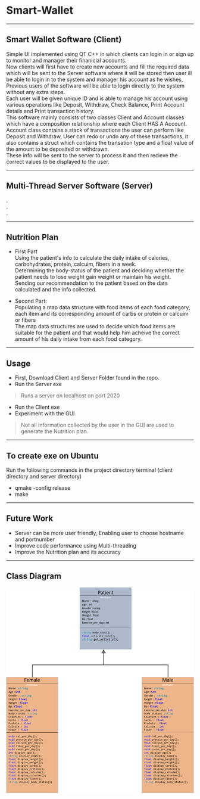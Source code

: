 # Smart-Wallet



---
## Smart Wallet Software (Client)
Simple UI implemented using QT C++ in which clients can login in or sign up to monitor and manager their finanicial accounts. <br />
New clients will first have to create new accounts and fill the required data which will be sent to the Server software where it will be stored then user ill be able to login in to the system and manager his account as he wishes, Previous users of the software will be able to login directly to the system without any extra steps. <br />
Each user will be given unique ID and is able to manage his account using various operations like Deposit, Withdraw, Check Balance, Print Account details and Print transaction history. <br />
This software mainly consists of two classes Client and Account classes which have a composition relationship where each Client HAS A Account. <br />
Account class contains a stack of transactions the user can perform like Deposit and Withdraw, User can redo or undo any of these transactions, it also contains a struct which contains the transation type and a float value of the amount to be deposited or withdrawn.  <br /> 
These info will be sent to the server to process it and then recieve the correct values to be displayed to the user. <br />

 ---
 ## Multi-Thread Server Software (Server)
 . <br /> 
. <br /> 
.  <br />

---
## Nutrition Plan 
- First Part <br />
  Using the patient's info to calculate the daily intake of calories, carbohydrates, protein, calcuim, fibers in a week. <br />
  Determining the body-status of the patient and deciding whether the patient needs to lose weight gain weight or maintain his weight. <br />
  Sending our recommendation to the patient based on the data calculated and the info collected.  <br />
  
- Second Part: <br />
   Populating a map data structure with food items of each food category, each item and its corresponding amount of carbs or protein or calcuim or fibers  <br />
   The map data structures are used to decide which food items are suitable for the patient and that would help him acheive the correct amount of his daily intake from each food      category. <br />
  
 ---
 ## Usage
 - First, Download Client and Server Folder found in the repo. 
 - Run the Server exe 
  > Runs a server on localhost on port 2020
 - Run the Client exe 
 - Experiment with the GUI
  > Not all information collected by the user in the GUI are used to generate the Nutrition plan.
  ---
 ## To create exe on Ubuntu 
  Run the following commands in the project directory terminal (client directory and server directory)<br/>
 - qmake -config release
 - make
 --- 
 
 ## Future Work 
 - Server can be more user friendly, Enabling user to choose hostname and portnumber 
 - Improve code performance using Multi-threading 
 - Improve the Nutrition plan and its accuracy 
 
 ---
 ## Class Diagram 
  ![alt text](https://github.com/DohaMustafa/Nutrition-System/blob/main/ClassDiagram.png?raw=true)  <br />
  
  
